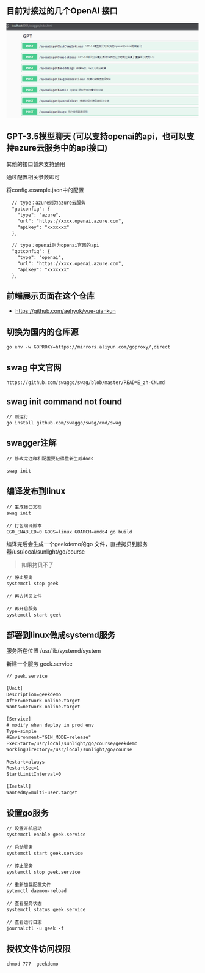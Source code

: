 ## 目前对接过的几个OpenAI 接口

![已经对接过的几个接口](swagger.png)
## GPT-3.5模型聊天 (可以支持openai的api，也可以支持azure云服务中的api接口)
其他的接口暂未支持通用


通过配置相关参数即可

将config.example.json中的配置

```
  // type：azure则为azure云服务
  "gptconfig": {
    "type": "azure",
    "url": "https://xxxx.openai.azure.com",
    "apikey": "xxxxxxx"
  },
```

```
  // type：openai则为openai官网的api
  "gptconfig": {
    "type": "openai",
    "url": "https://xxxx.openai.azure.com",
    "apikey": "xxxxxxx"
  },
```

## 前端展示页面在这个仓库
- https://github.com/aehyok/vue-qiankun

## 切换为国内的仓库源
```
go env -w GOPROXY=https://mirrors.aliyun.com/goproxy/,direct
```

## swag 中文官网
```
https://github.com/swaggo/swag/blob/master/README_zh-CN.md
```
## swag init command not found 
```
// 则运行 
go install github.com/swaggo/swag/cmd/swag
```

## swagger注解
```
// 修改完注释和配置要记得重新生成docs

swag init
```

## 编译发布到linux
```
// 生成接口文档
swag init 

// 打包编译脚本
CGO_ENABLED=0 GOOS=linux GOARCH=amd64 go build
```
编译完后会生成一个geekdemo的go 文件，直接拷贝到服务器/usr/local/sunlight/go/course

> 如果拷贝不了

```
// 停止服务
systemctl stop geek

// 再去拷贝文件

// 再开启服务
systemctl start geek
```

## 部署到linux做成systemd服务
服务所在位置  /usr/lib/systemd/system

新建一个服务  geek.service


```
// geek.service

[Unit]
Description=geekdemo
After=network-online.target
Wants=network-online.target

[Service]
# modify when deploy in prod env
Type=simple
#Environment="GIN_MODE=release"
ExecStart=/usr/local/sunlight/go/course/geekdemo
WorkingDirectory=/usr/local/sunlight/go/course

Restart=always
RestartSec=1
StartLimitInterval=0

[Install]
WantedBy=multi-user.target

```

## 设置go服务
```
// 设置开机启动
systemctl enable geek.service

// 启动服务
systemctl start geek.service

// 停止服务
systemctl stop geek.service

// 重新加载配置文件
sytemctl daemon-reload

// 查看服务状态
systemctl status geek.service

// 查看运行日志
journalctl -u geek -f
```

## 授权文件访问权限

```
chmod 777  geekdemo
```